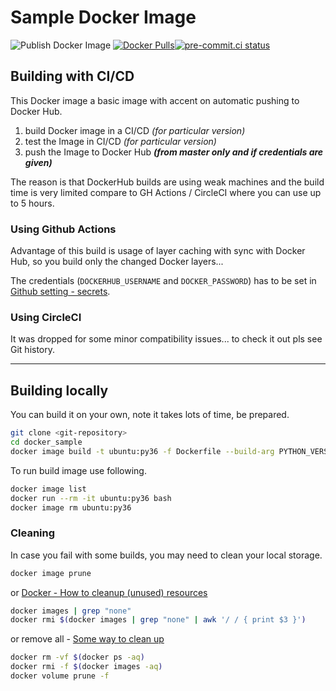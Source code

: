# Sample Docker Image

![Publish Docker Image](https://github.com/Borda/docker_sample/workflows/Publish%20Docker%20Image/badge.svg?event=push)
[![Docker Pulls](https://img.shields.io/docker/pulls/borda/docker_sample)](https://hub.docker.com/r/borda/docker_sample)[![pre-commit.ci status](https://results.pre-commit.ci/badge/github/Borda/docker_sample/master.svg)](https://results.pre-commit.ci/latest/github/Borda/docker_sample/master)

## Building with CI/CD

This Docker image a basic image with accent on automatic pushing to Docker Hub.

1. build Docker image in a CI/CD _(for particular version)_
1. test the Image in CI/CD _(for particular version)_
1. push the Image to Docker Hub _**(from master only and if credentials are given)**_

The reason is that DockerHub builds are using weak machines and the build time is very limited compare to GH Actions / CircleCI where you can use up to 5 hours.

### Using Github Actions

Advantage of this build is usage of layer caching with sync with Docker Hub, so you build only the changed Docker layers...

The credentials (`DOCKERHUB_USERNAME` and `DOCKER_PASSWORD`) has to be set in [Github setting - secrets](https://docs.github.com/en/free-pro-team@latest/actions/reference/encrypted-secrets).

### Using CircleCI

It was dropped for some minor compatibility issues... to check it out pls see Git history.

______________________________________________________________________

## Building locally

You can build it on your own, note it takes lots of time, be prepared.

```bash
git clone <git-repository>
cd docker_sample
docker image build -t ubuntu:py36 -f Dockerfile --build-arg PYTHON_VERSION=3.6 .
```

To run build image use following.

```bash
docker image list
docker run --rm -it ubuntu:py36 bash
docker image rm ubuntu:py36
```

### Cleaning

In case you fail with some builds, you may need to clean your local storage.

```bash
docker image prune
```

or [Docker - How to cleanup (unused) resources](https://gist.github.com/bastman/5b57ddb3c11942094f8d0a97d461b430)

```bash
docker images | grep "none"
docker rmi $(docker images | grep "none" | awk '/ / { print $3 }')
```

or remove all - [Some way to clean up](https://forums.docker.com/t/some-way-to-clean-up-identify-contents-of-var-lib-docker-overlay/30604)

```bash
docker rm -vf $(docker ps -aq)
docker rmi -f $(docker images -aq)
docker volume prune -f
```
